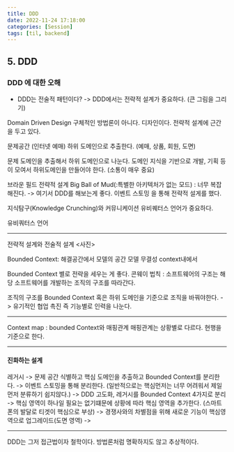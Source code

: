 ```yaml
---
title: DDD
date: 2022-11-24 17:18:00
categories: [Session]
tags: [til, backend]
---
```


## 5. DDD

### DDD 에 대한 오해
- DDD는 전술적 패턴이다? -> DDD에서는 전략적 설계가 중요하다. (큰 그림을 그리기)

Domain Driven Design
구체적인 방법론이 아니다. 디자인이다. 전략적 설계에 근간을 두고 있다.

문제공간 (인터넷 예매)
하위 도메인으로 추출한다. (예매, 상품, 회원, 도면)

문제 도메인을 추출해서 하위 도메인으로 나눈다.
도메인 지식을 기반으로 개발, 기획 등이 모여서 하위도메인을 만들어야 한다. (소통이 매우 중요)

브라운 필드 전략적 설계
Big Ball of Mud(:특별한 아키텍처가 없는 모드) : 너무 복잡해진다. -> 여기서 DDD를 해보는게 좋다.
이벤트 스토밍 을 통해 전략적 설게를 했다.

지식탐구(Knowledge Crunching)와 커뮤니케이션 유비퀘터스 언어가 중요하다.

유비쿼터스 언어 

---

전략적 설계와 전술적 설계
<사진>


Bounded Context: 해결공간에서 모델의 공간 
모델 무결성 
context내에서 

Bounded Context 별로 전략을 세우는 게 좋다. 
콘웨이 법칙 : 소프트웨어의 구조는 해당 소프트웨어를 개발하는 조직의 구조를 따라간다.

조직의 구조를 Bounded Context 혹은 하위 도메인을 기준으로 조직을 바꿔야한다. -> 유기적인 협업 촉진
즉 기능별로 인력을 나눈다.

---

Context map : bounded Context와 매핑관계
매핑관계는 상황별로 다르다.
현행을 기준으로 한다.

---

#### 진화하는 설계
레거시 -> 문제 공간 식별하고 핵심 도메인을 추출하고 Bounded Context를 분리한다. -> 이벤트 스토밍을 통해 분리한다. (일반적으로는 핵심먼저는 너무 어려워서 제일 먼저 분류하기 쉽지않다.) -> DDD 고도화, 레거시를 Bounded Context 4가지로 분리 -> 핵심 영역이 하나일 필요는 없기떄문에 상황에 따라 핵심 영역을 추가한다. (스마트폰의 발달로 티겟이 핵심으로 부상) -> 경쟁사와의 차별점을 위해 새로운 기능이 핵심영역으로 업그레이드(도면 영역) -> 

---

DDD는 그저 접근법이자 철학이다. 방법론처럼 명확하지도 않고 추상적이다. 











